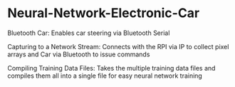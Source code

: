 # Neural-Network-Electronic-Car

Bluetooth Car: Enables car steering via Bluetooth Serial

Capturing to a Network Stream: Connects with the RPI via IP to collect
pixel arrays and Car via Bluetooth to issue commands

Compiling Training Data Files: Takes the multiple training data files
and compiles them all into a single file for easy neural network
training
